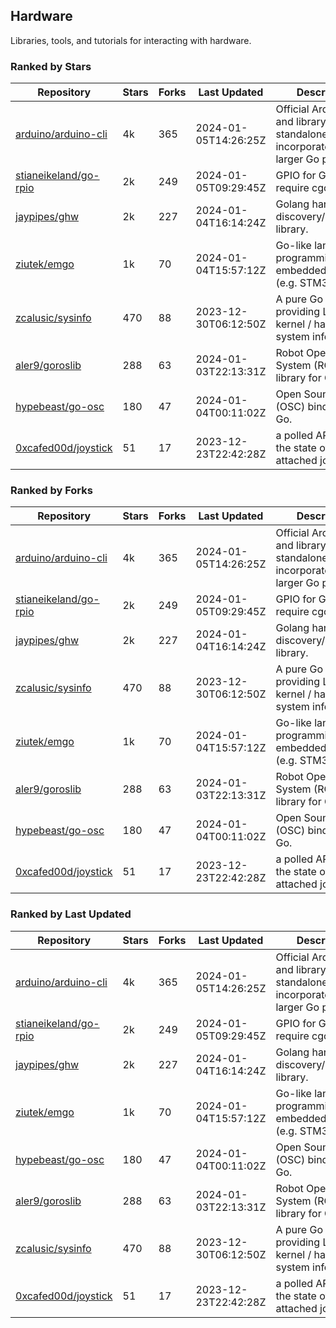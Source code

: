 ## Hardware

Libraries, tools, and tutorials for interacting with hardware.

### Ranked by Stars

| Repository | Stars | Forks | Last Updated | Description | 
|------------|-------|-------|--------------|-------------|
| [arduino/arduino-cli](https://github.com/arduino/arduino-cli) | 4k | 365 | 2024-01-05T14:26:25Z |  Official Arduino CLI and library. Can run standalone, or be incorporated into larger Go projects. |
| [stianeikeland/go-rpio](https://github.com/stianeikeland/go-rpio) | 2k | 249 | 2024-01-05T09:29:45Z |  GPIO for Go, doesn't require cgo. |
| [jaypipes/ghw](https://github.com/jaypipes/ghw) | 2k | 227 | 2024-01-04T16:14:24Z |  Golang hardware discovery/inspection library. |
| [ziutek/emgo](https://github.com/ziutek/emgo) | 1k | 70 | 2024-01-04T15:57:12Z |  Go-like language for programming embedded systems (e.g. STM32 MCU). |
| [zcalusic/sysinfo](https://github.com/zcalusic/sysinfo) | 470 | 88 | 2023-12-30T06:12:50Z |  A pure Go library providing Linux OS / kernel / hardware system information. |
| [aler9/goroslib](https://github.com/aler9/goroslib) | 288 | 63 | 2024-01-03T22:13:31Z |  Robot Operating System (ROS) library for Go. |
| [hypebeast/go-osc](https://github.com/hypebeast/go-osc) | 180 | 47 | 2024-01-04T00:11:02Z |  Open Sound Control (OSC) bindings for Go. |
| [0xcafed00d/joystick](https://github.com/0xcafed00d/joystick) | 51 | 17 | 2023-12-23T22:42:28Z |  a polled API to read the state of an attached joystick. |

### Ranked by Forks

| Repository | Stars | Forks | Last Updated | Description | 
|------------|-------|-------|--------------|-------------|
| [arduino/arduino-cli](https://github.com/arduino/arduino-cli) | 4k | 365 | 2024-01-05T14:26:25Z |  Official Arduino CLI and library. Can run standalone, or be incorporated into larger Go projects. |
| [stianeikeland/go-rpio](https://github.com/stianeikeland/go-rpio) | 2k | 249 | 2024-01-05T09:29:45Z |  GPIO for Go, doesn't require cgo. |
| [jaypipes/ghw](https://github.com/jaypipes/ghw) | 2k | 227 | 2024-01-04T16:14:24Z |  Golang hardware discovery/inspection library. |
| [zcalusic/sysinfo](https://github.com/zcalusic/sysinfo) | 470 | 88 | 2023-12-30T06:12:50Z |  A pure Go library providing Linux OS / kernel / hardware system information. |
| [ziutek/emgo](https://github.com/ziutek/emgo) | 1k | 70 | 2024-01-04T15:57:12Z |  Go-like language for programming embedded systems (e.g. STM32 MCU). |
| [aler9/goroslib](https://github.com/aler9/goroslib) | 288 | 63 | 2024-01-03T22:13:31Z |  Robot Operating System (ROS) library for Go. |
| [hypebeast/go-osc](https://github.com/hypebeast/go-osc) | 180 | 47 | 2024-01-04T00:11:02Z |  Open Sound Control (OSC) bindings for Go. |
| [0xcafed00d/joystick](https://github.com/0xcafed00d/joystick) | 51 | 17 | 2023-12-23T22:42:28Z |  a polled API to read the state of an attached joystick. |

### Ranked by Last Updated

| Repository | Stars | Forks | Last Updated | Description | 
|------------|-------|-------|--------------|-------------|
| [arduino/arduino-cli](https://github.com/arduino/arduino-cli) | 4k | 365 | 2024-01-05T14:26:25Z |  Official Arduino CLI and library. Can run standalone, or be incorporated into larger Go projects. |
| [stianeikeland/go-rpio](https://github.com/stianeikeland/go-rpio) | 2k | 249 | 2024-01-05T09:29:45Z |  GPIO for Go, doesn't require cgo. |
| [jaypipes/ghw](https://github.com/jaypipes/ghw) | 2k | 227 | 2024-01-04T16:14:24Z |  Golang hardware discovery/inspection library. |
| [ziutek/emgo](https://github.com/ziutek/emgo) | 1k | 70 | 2024-01-04T15:57:12Z |  Go-like language for programming embedded systems (e.g. STM32 MCU). |
| [hypebeast/go-osc](https://github.com/hypebeast/go-osc) | 180 | 47 | 2024-01-04T00:11:02Z |  Open Sound Control (OSC) bindings for Go. |
| [aler9/goroslib](https://github.com/aler9/goroslib) | 288 | 63 | 2024-01-03T22:13:31Z |  Robot Operating System (ROS) library for Go. |
| [zcalusic/sysinfo](https://github.com/zcalusic/sysinfo) | 470 | 88 | 2023-12-30T06:12:50Z |  A pure Go library providing Linux OS / kernel / hardware system information. |
| [0xcafed00d/joystick](https://github.com/0xcafed00d/joystick) | 51 | 17 | 2023-12-23T22:42:28Z |  a polled API to read the state of an attached joystick. |

